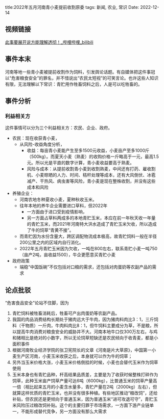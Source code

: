 title:2022年五月河南青小麦提前收割原委
tags: 新闻, 农业, 常识
Date: 2022-12-14


## 视频链接

[此事要展开说方能理解透彻！_哔哩哔哩_bilibili](https://www.bilibili.com/video/BV1tr4y1t7QD/)

## 事件本末

河南等地一些青小麦被提前收割作为饲料，引发舆论话题。有自媒体把这件事冠以“危害粮食安全”的罪名，并不惜说出“农民太短视”的可笑言论。也许这些人知识有限，无法理解以下常识：青贮用作牲畜饲料之后，人是可以吃牲畜的。

## 事件分析

### 利益相关方

这件事情可以分为三个利益相关方：农民、企业、政府。

- 农民：现在收获青小麦，
    - 从风险-收益角度分析，
        - 收益：每亩青小麦能产生至多1500元收益，小麦亩产至多1000斤（500kg）。而夏天小麦（熟麦）的收购价格一斤略高于一元，最高1.5元。所以光是平直的数字计算，青小麦收益要高于熟麦。
        - 风险与成本：从提前收割青小麦到收割熟麦，中间还有打药、雇收割机、小麦晾晒的人力、时间、秸秆处理等成本，还有大风倒伏、冰雹减产、干热风、病虫害等风险，青小麦是现在整株收割，并没有这些成本和风险
- 养殖企业：
    - 河南农地冬种夏收小麦，夏种秋收玉米。
    - 往年本地的养牛企业需要进口草料，但2022年
        - 一方面由于进口受到疫情影响，
        - 另一方面占草料两成多的本地青贮玉米，本应在前一年秋天收一年量的青贮玉米，而2021年河南特大洪水造成了青贮玉米欠收，所以造成了牛的饲草“青黄不接”。
    - 而青贮因为水份含量大，跨区调配物流成本极高，故青贮饲料一般在半径200公里之内的区域内自行消化。
    - 2022年五月青贮玉米因为欠收，一吨在800左右，联系青贮小麦一吨750（亩产2吨，亩收益1500），牛企更愿意买青贮小麦
- 政府政策
    - 端稳“中国饭碗”不仅包括对口粮的需求，还包括对肉蛋奶等农副产品的需求

## 论点批驳

“危害食品安全”论站不住脚，因为

1. 青贮饲料被牲畜消耗后，牲畜可产出肉蛋奶等农副产品。
2. 我国的肉品消费结构长期处于猪肉远大于牛肉，因为猪肉料肉比3：1，三斤饲料（干物质）一斤肉，牛肉料肉比8：1，但牛饲料主要成分为草，不是粮，所以提高牛肉消费对粮食安全的威胁并不大。河南本地牛口仅300万左右，与鸡和猪相比是绝对的小数字，所以无论饲草短缺还是农民倾向于收青麦，都是小面积事件
3. 根据河南牧业经济学院的张卫宪院长的文章《河南是片大草原》，中国第一小麦生产区河南，小麦玉米收获之后，本身就可以作为牛的饲草；
4. 另外当玉米价格大涨，小麦玉米价格倒挂的时候，小麦也会替代玉米作为饲草使用
5. 玉米本身也有青贮品种，杆高结果品质差，主要是为了收获时候整株打碎作为饲草，此种玉米亩产饲草产量可达6吨（6000kg），比普通玉米的饲草产量高一倍（相比起来五月的小麦含水量多，青贮产量在2吨（2000kg）左右），但就算这样优质的青贮玉米，也并没有很多种植。有些地区推动“粮改饲”，还给补贴，但农民还是更倾向于普通玉米，因为普通玉米“进可攻退可守”，青贮玉米风险压过粮改饲补贴。这个的主要归罪于市场需求，一方面下游产业链单一，不能形成替代竞争，另一方面没有那么大需求
